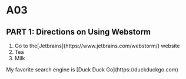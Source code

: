 # A03
<h2>PART 1: Directions on Using Webstorm</h2>
<ol>
  <li>Go to the[Jetbrains](https://www.jetbrains.com/webstorm/) website</li>
  <li>Tea</li>
  <li>Milk</li>
</ol>
My favorite search engine is [Duck Duck Go](https://duckduckgo.com)
